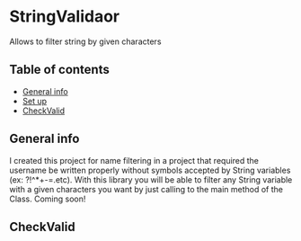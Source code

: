 # StringValidaor
Allows to filter string by given characters
## Table of contents
* [General info](#general-info)
* [Set up](#Set-up)
* [CheckValid](#CheckValid)

## General info
I created this project for name filtering in a project that required the username be written properly without symbols accepted by String variables (ex: ?!^*+-=.etc). With this library you will be able to filter any String variable with a given characters you want by just calling to the main method of the Class.
Coming soon!
## CheckValid

